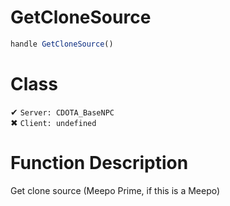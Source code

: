 # GetCloneSource
```js
handle GetCloneSource()
```
# Class
✔ `Server: CDOTA_BaseNPC`  
✖ `Client: undefined`  

# Function Description
Get clone source (Meepo Prime, if this is a Meepo)
